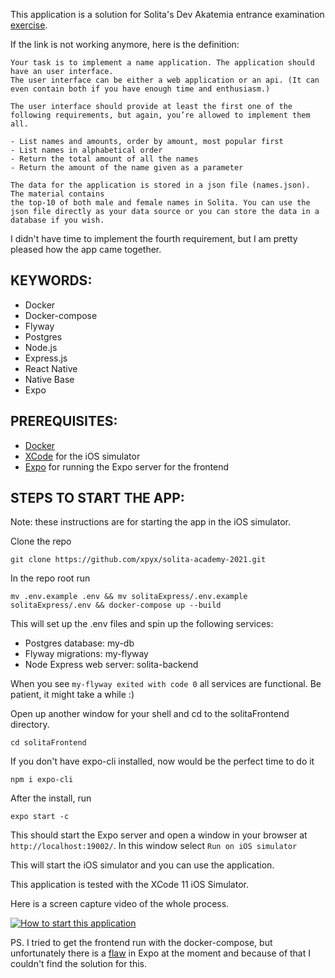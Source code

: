 This application is a solution for Solita's Dev Akatemia entrance examination [exercise](https://github.com/solita/dev-academy-2021).

If the link is not working anymore, here is the definition:

    Your task is to implement a name application. The application should have an user interface.
    The user interface can be either a web application or an api. (It can even contain both if you have enough time and enthusiasm.)

    The user interface should provide at least the first one of the following requirements, but again, you’re allowed to implement them all.

    - List names and amounts, order by amount, most popular first
    - List names in alphabetical order
    - Return the total amount of all the names
    - Return the amount of the name given as a parameter
    
    The data for the application is stored in a json file (names.json). The material contains
    the top-10 of both male and female names in Solita. You can use the json file directly as your data source or you can store the data in a database if you wish.

I didn't have time to implement the fourth requirement, but I am pretty pleased how the app came together.

## KEYWORDS:

- Docker
- Docker-compose
- Flyway
- Postgres
- Node.js
- Express.js
- React Native
- Native Base
- Expo

## PREREQUISITES:

- [Docker](https://www.docker.com/products/docker-desktop)
- [XCode](https://developer.apple.com/xcode/) for the iOS simulator
- [Expo](https://github.com/expo/expo-cli) for running the Expo server for the frontend

## STEPS TO START THE APP:

Note: these instructions are for starting the app in the iOS simulator.

Clone the repo

    git clone https://github.com/xpyx/solita-academy-2021.git

In the repo root run 

    mv .env.example .env && mv solitaExpress/.env.example solitaExpress/.env && docker-compose up --build

This will set up the .env files and spin up the following services:

- Postgres database: my-db
- Flyway migrations: my-flyway
- Node Express web server: solita-backend

When you see `my-flyway exited with code 0` all services are functional. Be patient, it might take a while :)

Open up another window for your shell and cd to the solitaFrontend directory.

    cd solitaFrontend
    
If you don't have expo-cli installed, now would be the perfect time to do it

    npm i expo-cli

After the install, run
    
    expo start -c

This should start the Expo server and open a window in your browser at `http://localhost:19002/`. In this window select `Run on iOS simulator`

This will start the iOS simulator and you can use the application.

This application is tested with the XCode 11 iOS Simulator.

Here is a screen capture video of the whole process.

[![How to start this application](https://img.youtube.com/vi/qkDK1kZ4PvY/0.jpg)](https://www.youtube.com/watch?v=qkDK1kZ4PvY
 "Solita Dev Academy 2021 programming assignment")

PS. I tried to get the frontend run with the docker-compose, but unfortunately there is a [flaw](https://github.com/expo/expo-cli/issues/866) in Expo at the moment and because of that I couldn't find the solution for this.
